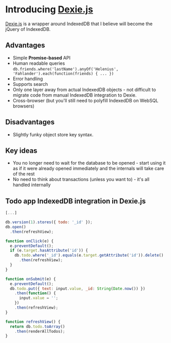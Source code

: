 # Introducing [Dexie.js](https://github.com/dfahlander/Dexie.js)

[Dexie.js](https://github.com/dfahlander/Dexie.js) is a wrapper around IndexedDB that I believe will become the jQuery of IndexedDB.

## Advantages

- Simple **Promise-based** API
- Human readable queries `db.friends.where('lastName').anyOf('Helenius', 'Fahlander').each(function(friends) { ... })`
- Error handling
- Supports search
- Only one layer away from actual IndexedDB objects - not difficult to migrate code from manual IndexedDB integration to Dexie.
- Cross-browser (but you'll still need to polyfill IndexedDB on WebSQL browsers)

## Disadvantages

- Slightly funky object store key syntax.

## Key ideas

- You no longer need to wait for the database to be opened - start using it as if it were already opened immediately and the internals will take care of the rest
- No need to think about transactions (unless you want to) - it's all handled internally

## Todo app IndexedDB integration in Dexie.js

```js
[...]

db.version(1).stores({ todo: '_id' });
db.open()
  .then(refreshView);

function onClick(e) {
  e.preventDefault();
  if (e.target.hasAttribute('id')) {
    db.todo.where('_id').equals(e.target.getAttribute('id')).delete()
      .then(refreshView);
  }
}

function onSubmit(e) {
  e.preventDefault();
  db.todo.put({ text: input.value, _id: String(Date.now()) })
    .then(function() {
      input.value = '';
    })
    .then(refreshView);
}

function refreshView() {
  return db.todo.toArray()
    .then(renderAllTodos);
}
```
